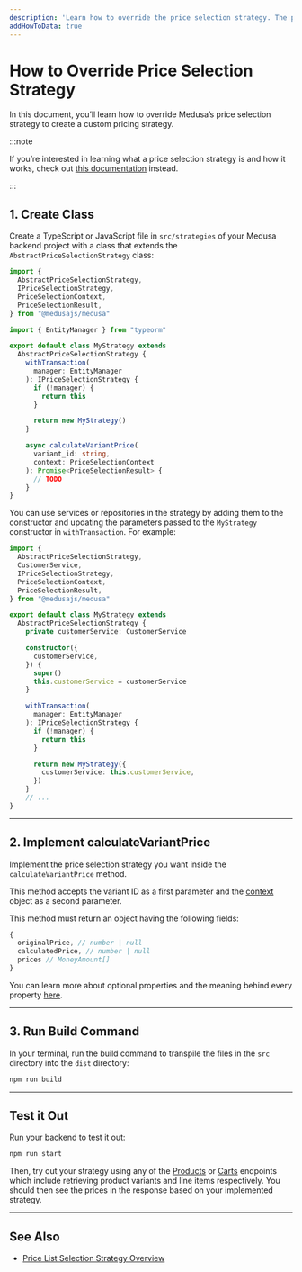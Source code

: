 ```yaml
---
description: 'Learn how to override the price selection strategy. The price selection strategy is used to determine the best price based on a specific context.'
addHowToData: true
---
```


# How to Override Price Selection Strategy

In this document, you’ll learn how to override Medusa’s price selection strategy to create a custom pricing strategy.

:::note

If you’re interested in learning what a price selection strategy is and how it works, check out [this documentation](../price-selection-strategy.md) instead.

:::

## 1. Create Class

Create a TypeScript or JavaScript file in `src/strategies` of your Medusa backend project with a class that extends the `AbstractPriceSelectionStrategy` class:

```ts title=src/strategies/price.ts
import { 
  AbstractPriceSelectionStrategy, 
  IPriceSelectionStrategy, 
  PriceSelectionContext, 
  PriceSelectionResult,
} from "@medusajs/medusa"

import { EntityManager } from "typeorm"

export default class MyStrategy extends 
  AbstractPriceSelectionStrategy {
    withTransaction(
      manager: EntityManager
    ): IPriceSelectionStrategy {
      if (!manager) {
        return this
      }

      return new MyStrategy()
    }

    async calculateVariantPrice(
      variant_id: string,
      context: PriceSelectionContext
    ): Promise<PriceSelectionResult> {
      // TODO
    }
}
```

You can use services or repositories in the strategy by adding them to the constructor and updating the parameters passed to the `MyStrategy` constructor in `withTransaction`. For example:

```ts
import { 
  AbstractPriceSelectionStrategy, 
  CustomerService, 
  IPriceSelectionStrategy, 
  PriceSelectionContext, 
  PriceSelectionResult, 
} from "@medusajs/medusa"

export default class MyStrategy extends 
  AbstractPriceSelectionStrategy {
    private customerService: CustomerService

    constructor({
      customerService,
    }) {
      super()
      this.customerService = customerService
    }

    withTransaction(
      manager: EntityManager
    ): IPriceSelectionStrategy {
      if (!manager) {
        return this
      }

      return new MyStrategy({
        customerService: this.customerService,
      })
    }
    // ...
}
```

---

## 2. Implement calculateVariantPrice

Implement the price selection strategy you want inside the `calculateVariantPrice` method.

This method accepts the variant ID as a first parameter and the [context](../price-selection-strategy.md#context-object) object as a second parameter.

This method must return an object having the following fields:

```ts noReport
{
  originalPrice, // number | null
  calculatedPrice, // number | null
  prices // MoneyAmount[]
}
```

You can learn more about optional properties and the meaning behind every property [here](../price-selection-strategy.md#calculatevariantprice-method).

---

## 3. Run Build Command

In your terminal, run the build command to transpile the files in the `src` directory into the `dist` directory:

```bash npm2yarn
npm run build
```

---

## Test it Out

Run your backend to test it out:

```bash npm2yarn
npm run start
```

Then, try out your strategy using any of the [Products](/api/store/#tag/Product) or [Carts](/api/store/#tag/Cart) endpoints which include retrieving product variants and line items respectively. You should then see the prices in the response based on your implemented strategy.

---

## See Also

- [Price List Selection Strategy Overview](../price-selection-strategy.md)

